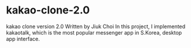 # kakao-clone-2.0
 kakao clone version 2.0
 Written by Jiuk Choi
 In this project, I implemented kakaotalk, which is the most popular messenger app in S.Korea, desktop app interface.
